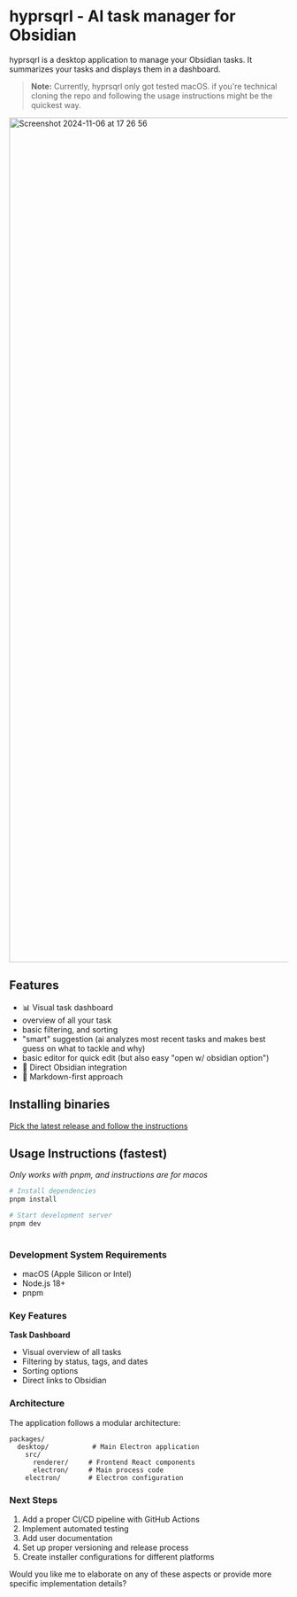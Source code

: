 # hyprsqrl - AI task manager for Obsidian

hyprsqrl is a desktop application to manage your Obsidian tasks. It summarizes your tasks and displays them in a dashboard.

> **Note:** Currently, hyprsqrl only got tested macOS. if you're technical cloning the repo and following the usage instructions might be the quickest way.


<img width="1525" alt="Screenshot 2024-11-06 at 17 26 56" src="https://github.com/user-attachments/assets/9a77ae78-133b-4242-ba59-2c84d551f7d1">


## Features

- 📊 Visual task dashboard
 - overview of all your task
 - basic filtering, and sorting
 - "smart" suggestion (ai analyzes most recent tasks and makes best guess on what to tackle and why)
 - basic editor for quick edit (but also easy "open w/ obsidian option")
- 🔗 Direct Obsidian integration
- 📝 Markdown-first approach

## Installing binaries

[Pick the latest release and follow the instructions](https://github.com/different-ai/hypr-v0/tags)



## Usage Instructions (fastest)

_Only works with pnpm, and instructions are for macos_

```bash
# Install dependencies
pnpm install

# Start development server
pnpm dev
 
```

### Development System Requirements

- macOS (Apple Silicon or Intel)
- Node.js 18+
- pnpm


### Key Features

**Task Dashboard**
- Visual overview of all tasks
- Filtering by status, tags, and dates
- Sorting options
- Direct links to Obsidian


### Architecture

The application follows a modular architecture:

```
packages/
  desktop/           # Main Electron application
    src/
      renderer/     # Frontend React components
      electron/     # Main process code
    electron/       # Electron configuration
```

### Next Steps

1. Add a proper CI/CD pipeline with GitHub Actions
2. Implement automated testing
3. Add user documentation
4. Set up proper versioning and release process
5. Create installer configurations for different platforms

Would you like me to elaborate on any of these aspects or provide more specific implementation details?
